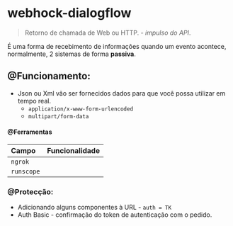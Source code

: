 # webhock-dialogflow

> Retorno de chamada de Web ou HTTP. - _impulso do API_.

É uma forma de recebimento de informações quando um evento acontece, normalmente, 2 sistemas de forma __passiva__.

## @Funcionamento:

* Json ou Xml vão ser fornecidos dados para que você possa utilizar em tempo real.
  * `application/x-www-form-urlencoded`
  * `multipart/form-data`


#### @Ferramentas

| Campo | Funcionalidade |
| :------------- | :------------- |
| `ngrok` |      |
| `runscope` |      |

### @Protecção:

* Adicionando alguns componentes à URL - `auth = TK`
* Auth Basic - confirmação do token de autenticação com o pedido.
